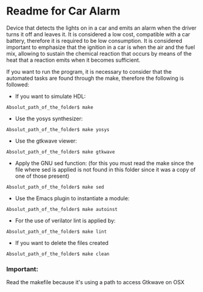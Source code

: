 # Readme for Car Alarm 

Device that detects the lights on in a car and emits an alarm when the driver turns it off and leaves it. It is considered a low cost, compatible with a car battery, therefore it is required to be low consumption. It is considered important to emphasize that the ignition in a car is when the air and the fuel mix, allowing to sustain the chemical reaction that occurs by means of the heat that a reaction emits when it becomes sufficient.

If you want to run the program, it is necessary to consider that the automated tasks are found through the make, therefore the following is followed:

* If you want to simulate HDL:

~~~~
Absolut_path_of_the_folder$ make
~~~~

* Use the yosys synthesizer:

~~~~
Absolut_path_of_the_folder$ make yosys
~~~~

* Use the gtkwave viewer:

~~~~
Absolut_path_of_the_folder$ make gtkwave
~~~~


* Apply the GNU sed function: (for this you must read the make since the file where sed is applied is not found in this folder since it was a copy of one of those present)

~~~~
Absolut_path_of_the_folder$ make sed
~~~~


* Use the Emacs plugin to instantiate a module:

~~~~
Absolut_path_of_the_folder$ make autoinst
~~~~
* For the use of verilator lint is applied by:

~~~~
Absolut_path_of_the_folder$ make lint
~~~~

* If you want to delete the files created

~~~~
Absolut_path_of_the_folder$ make clean
~~~~

### Important:
Read the makefile because it's using a path to access Gtkwave on OSX
